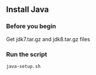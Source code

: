 ## Install Java

### Before you begin
Get jdk7.tar.gz and jdk8.tar.gz files

### Run the script
```
java-setup.sh
```
